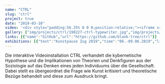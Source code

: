 ```yaml
---
name: "CTRL"
slug: "ctrl"
project: true
date: "2019-03-10"
video: '<div style="padding:56.25% 0 0 0;position:relative;"><iframe src="https://player.vimeo.com/video/342001772?portrait=0" style="position:absolute;top:0;left:0;width:100%;height:100%;" frameborder="0" allow="autoplay; fullscreen; picture-in-picture" allowfullscreen></iframe></div><script src="https://player.vimeo.com/api/player.js"></script>'
gallery: ["img/projects/ctrl/190227-ctrl-typewriter.jpg","img/projects/ctrl/ctrl0.jpg","img/projects/ctrl/ctrl1.jpg","img/projects/ctrl/190227-ctrl-economy.jpg","img/projects/ctrl/190227-ctrl-government.jpg","img/projects/ctrl/190227-ctrl-tv.jpg","img/projects/ctrl/190227-ctrl-culture.jpg"]
links: [{"name":"GitHub","url":"https://github.com/blank-tree/ctrl"}]
exhibitions: [{"text":"Kunstpause Zug 2019","time":"06.-09.06.2019","link":"http://kunstpause.ch/fernando-obieta.html"}]
---
```

Die interaktive Videoinstallation CTRL verhandelt die kybernetische Hypothese und die Implikationen von Theorien und Denkfiguren aus der Soziologie auf das Denken eines jeden Individuums über die Gesellschaft. Dabei stellt es übergeordnet die Frage wie Kunst kritisiert und theoretische Bezüge behandelt und diese zum Ausdruck bringt.